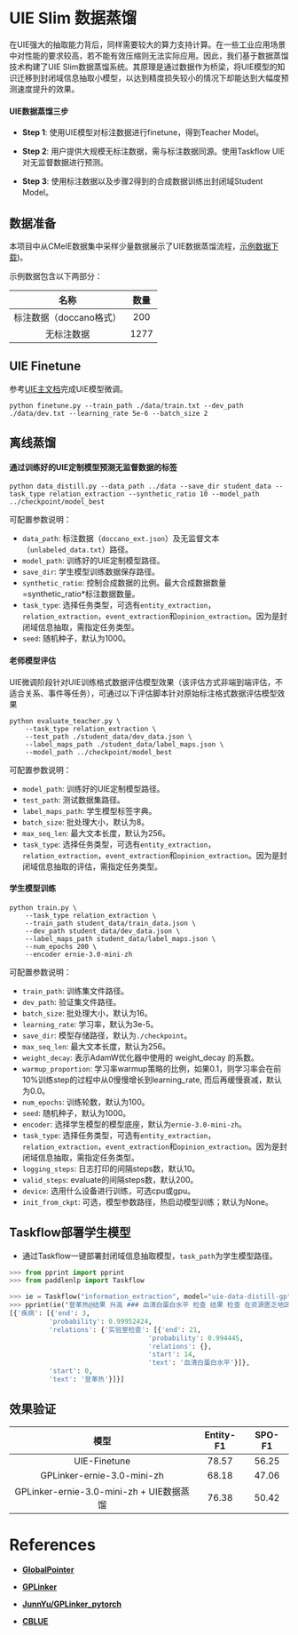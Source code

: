 # UIE Slim 数据蒸馏

在UIE强大的抽取能力背后，同样需要较大的算力支持计算。在一些工业应用场景中对性能的要求较高，若不能有效压缩则无法实际应用。因此，我们基于数据蒸馏技术构建了UIE Slim数据蒸馏系统。其原理是通过数据作为桥梁，将UIE模型的知识迁移到封闭域信息抽取小模型，以达到精度损失较小的情况下却能达到大幅度预测速度提升的效果。

#### UIE数据蒸馏三步

- **Step 1**: 使用UIE模型对标注数据进行finetune，得到Teacher Model。

- **Step 2**: 用户提供大规模无标注数据，需与标注数据同源。使用Taskflow UIE对无监督数据进行预测。

- **Step 3**: 使用标注数据以及步骤2得到的合成数据训练出封闭域Student Model。

## 数据准备

本项目中从CMeIE数据集中采样少量数据展示了UIE数据蒸馏流程，[示例数据下载]())。

示例数据包含以下两部分：

| 名称 |  数量  |
| :---: | :-----: |
| 标注数据（doccano格式） | 200 |
| 无标注数据 | 1277 |

## UIE Finetune

参考[UIE主文档](../README.md)完成UIE模型微调。

```shell
python finetune.py --train_path ./data/train.txt --dev_path ./data/dev.txt --learning_rate 5e-6 --batch_size 2
```

## 离线蒸馏

#### 通过训练好的UIE定制模型预测无监督数据的标签

```shell
python data_distill.py --data_path ../data --save_dir student_data --task_type relation_extraction --synthetic_ratio 10 --model_path ../checkpoint/model_best
```

可配置参数说明：

- `data_path`: 标注数据（`doccano_ext.json`）及无监督文本（`unlabeled_data.txt`）路径。
- `model_path`: 训练好的UIE定制模型路径。
- `save_dir`: 学生模型训练数据保存路径。
- `synthetic_ratio`: 控制合成数据的比例。最大合成数据数量=synthetic_ratio*标注数据数量。
- `task_type`: 选择任务类型，可选有`entity_extraction`，`relation_extraction`，`event_extraction`和`opinion_extraction`。因为是封闭域信息抽取，需指定任务类型。
- `seed`: 随机种子，默认为1000。

#### 老师模型评估

UIE微调阶段针对UIE训练格式数据评估模型效果（该评估方式非端到端评估，不适合关系、事件等任务），可通过以下评估脚本针对原始标注格式数据评估模型效果

```shell
python evaluate_teacher.py \
    --task_type relation_extraction \
    --test_path ./student_data/dev_data.json \
    --label_maps_path ./student_data/label_maps.json \
    --model_path ../checkpoint/model_best
```

可配置参数说明：

- `model_path`: 训练好的UIE定制模型路径。
- `test_path`: 测试数据集路径。
- `label_maps_path`: 学生模型标签字典。
- `batch_size`: 批处理大小，默认为8。
- `max_seq_len`: 最大文本长度，默认为256。
- `task_type`: 选择任务类型，可选有`entity_extraction`，`relation_extraction`，`event_extraction`和`opinion_extraction`。因为是封闭域信息抽取的评估，需指定任务类型。


#### 学生模型训练

```shell
python train.py \
    --task_type relation_extraction \
    --train_path student_data/train_data.json \
    --dev_path student_data/dev_data.json \
    --label_maps_path student_data/label_maps.json \
    --num_epochs 200 \
    --encoder ernie-3.0-mini-zh
```

可配置参数说明：

- `train_path`: 训练集文件路径。
- `dev_path`: 验证集文件路径。
- `batch_size`: 批处理大小，默认为16。
- `learning_rate`: 学习率，默认为3e-5。
- `save_dir`: 模型存储路径，默认为`./checkpoint`。
- `max_seq_len`: 最大文本长度，默认为256。
- `weight_decay`: 表示AdamW优化器中使用的 weight_decay 的系数。
- `warmup_proportion`: 学习率warmup策略的比例，如果0.1，则学习率会在前10%训练step的过程中从0慢慢增长到learning_rate, 而后再缓慢衰减，默认为0.0。
- `num_epochs`: 训练轮数，默认为100。
- `seed`: 随机种子，默认为1000。
- `encoder`: 选择学生模型的模型底座，默认为`ernie-3.0-mini-zh`。
- `task_type`: 选择任务类型，可选有`entity_extraction`，`relation_extraction`，`event_extraction`和`opinion_extraction`。因为是封闭域信息抽取，需指定任务类型。
- `logging_steps`: 日志打印的间隔steps数，默认10。
- `valid_steps`: evaluate的间隔steps数，默认200。
- `device`: 选用什么设备进行训练，可选cpu或gpu。
- `init_from_ckpt`: 可选，模型参数路径，热启动模型训练；默认为None。


## Taskflow部署学生模型

- 通过Taskflow一键部署封闭域信息抽取模型，`task_path`为学生模型路径。

```python
>>> from pprint import pprint
>>> from paddlenlp import Taskflow

>>> ie = Taskflow("information_extraction", model="uie-data-distill-gp", task_path="checkpoint/model_best/") # Schema is fixed in closed-domain information extraction
>>> pprint(ie("登革热@结果 升高 ### 血清白蛋白水平 检查 结果 检查 在资源匮乏地区和富足地区，对有症状患者均应早期检测。"))
[{'疾病': [{'end': 3,
          'probability': 0.99952424,
          'relations': {'实验室检查': [{'end': 21,
                                   'probability': 0.994445,
                                   'relations': {},
                                   'start': 14,
                                   'text': '血清白蛋白水平'}]},
          'start': 0,
          'text': '登革热'}]}]
```

## 效果验证

| 模型 |  Entity-F1  | SPO-F1 |
| :---: | :--------: | :--------: |
| UIE-Finetune | 78.57 | 56.25 |
| GPLinker-ernie-3.0-mini-zh | 68.18 | 47.06 |
| GPLinker-ernie-3.0-mini-zh + UIE数据蒸馏 | 76.38 | 50.42 |

# References

- **[GlobalPointer](https://kexue.fm/search/globalpointer/)**

- **[GPLinker](https://kexue.fm/archives/8888)**

- **[JunnYu/GPLinker_pytorch](https://github.com/JunnYu/GPLinker_pytorch)**

- **[CBLUE](https://github.com/CBLUEbenchmark/CBLUE)**
